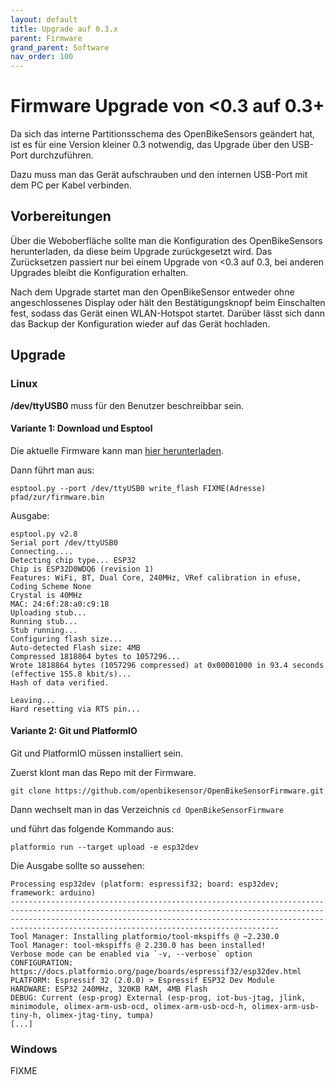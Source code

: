 ```yaml
---
layout: default
title: Upgrade auf 0.3.x
parent: Firmware
grand_parent: Software
nav_order: 100
---
```


# Firmware Upgrade von <0.3 auf 0.3+

Da sich das interne Partitionsschema des OpenBikeSensors geändert hat, ist es für eine Version kleiner 0.3 notwendig, das Upgrade über den USB-Port durchzuführen.

Dazu muss man das Gerät aufschrauben und den internen USB-Port mit dem PC per Kabel verbinden.

## Vorbereitungen
Über die Weboberfläche sollte man die Konfiguration des OpenBikeSensors herunterladen, da diese beim Upgrade zurückgesetzt wird. Das Zurücksetzen passiert nur bei einem Upgrade von <0.3 auf 0.3, bei anderen Upgrades bleibt die Konfiguration erhalten.

Nach dem Upgrade startet man den OpenBikeSensor entweder ohne angeschlossenes Display oder hält den Bestätigungsknopf beim Einschalten fest, sodass das Gerät einen WLAN-Hotspot startet. Darüber lässt sich dann das Backup der Konfiguration wieder auf das Gerät hochladen.

## Upgrade
### Linux
**/dev/ttyUSB0** muss für den Benutzer beschreibbar sein.

#### Variante 1: Download und Esptool
Die aktuelle Firmware kann man [hier herunterladen](https://github.com/openbikesensor/OpenBikeSensorFirmware/releases).

Dann führt man aus:

````esptool.py --port /dev/ttyUSB0 write_flash FIXME(Adresse) pfad/zur/firmware.bin````

Ausgabe:

````
esptool.py v2.8
Serial port /dev/ttyUSB0
Connecting....
Detecting chip type... ESP32
Chip is ESP32D0WDQ6 (revision 1)
Features: WiFi, BT, Dual Core, 240MHz, VRef calibration in efuse, Coding Scheme None
Crystal is 40MHz
MAC: 24:6f:28:a0:c9:18
Uploading stub...
Running stub...
Stub running...
Configuring flash size...
Auto-detected Flash size: 4MB
Compressed 1818864 bytes to 1057296...
Wrote 1818864 bytes (1057296 compressed) at 0x00001000 in 93.4 seconds (effective 155.8 kbit/s)...
Hash of data verified.

Leaving...
Hard resetting via RTS pin...
````

#### Variante 2: Git und PlatformIO
Git und PlatformIO müssen installiert sein.

Zuerst klont man das Repo mit der Firmware.

````git clone https://github.com/openbikesensor/OpenBikeSensorFirmware.git````

Dann wechselt man in das Verzeichnis
````cd OpenBikeSensorFirmware````

und führt das folgende Kommando aus:

````platformio run --target upload -e esp32dev````

Die Ausgabe sollte so aussehen:

````
Processing esp32dev (platform: espressif32; board: esp32dev; framework: arduino)
------------------------------------------------------------------------------------------------------------------------------------------------------------------------------------------------------------------------------------------------------------------------------
Tool Manager: Installing platformio/tool-mkspiffs @ ~2.230.0
Tool Manager: tool-mkspiffs @ 2.230.0 has been installed!
Verbose mode can be enabled via `-v, --verbose` option
CONFIGURATION: https://docs.platformio.org/page/boards/espressif32/esp32dev.html
PLATFORM: Espressif 32 (2.0.0) > Espressif ESP32 Dev Module
HARDWARE: ESP32 240MHz, 320KB RAM, 4MB Flash
DEBUG: Current (esp-prog) External (esp-prog, iot-bus-jtag, jlink, minimodule, olimex-arm-usb-ocd, olimex-arm-usb-ocd-h, olimex-arm-usb-tiny-h, olimex-jtag-tiny, tumpa)
[...]
````

### Windows
FIXME
